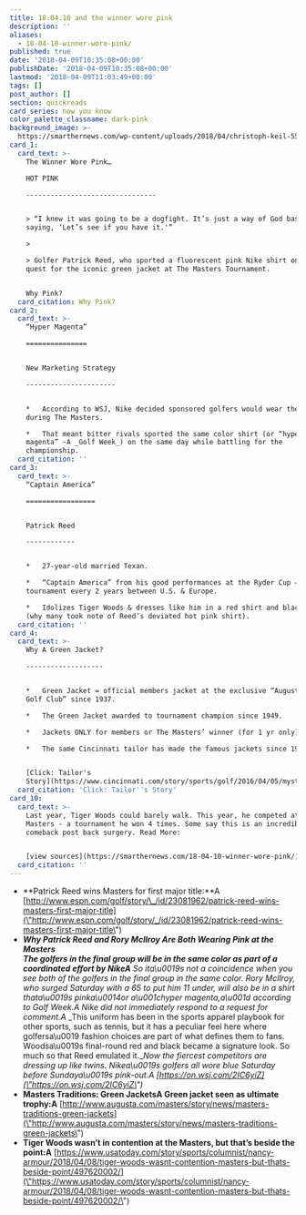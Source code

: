 ```yaml
---
title: 18.04.10 and the winner wore pink
description: ''
aliases:
  - 18-04-10-winner-wore-pink/
published: true
date: '2018-04-09T10:35:08+00:00'
publishDate: '2018-04-09T10:35:08+00:00'
lastmod: '2018-04-09T11:03:49+00:00'
tags: []
post_author: []
section: quickreads
card_series: now you know
color_palette_classname: dark-pink
background_image: >-
  https://smarthernews.com/wp-content/uploads/2018/04/christoph-keil-554064-unsplash-scaled.jpg
card_1:
  card_text: >-
    The Winner Wore Pink…  

    HOT PINK

    --------------------------------


    > “I knew it was going to be a dogfight. It’s just a way of God basically
    saying, ‘Let’s see if you have it.'”

    > 

    > Golfer Patrick Reed, who sported a fluorescent pink Nike shirt on his
    quest for the iconic green jacket at The Masters Tournament.


    Why Pink?
  card_citation: Why Pink?
card_2:
  card_text: >-
    “Hyper Magenta”

    ===============


    New Marketing Strategy

    ----------------------


    *   According to WSJ, Nike decided sponsored golfers would wear the same hue
    during The Masters.

    *   That meant bitter rivals sported the same color shirt (or “hyper
    magenta” -A _Golf Week_) on the same day while battling for the
    championship.
  card_citation: ''
card_3:
  card_text: >-
    “Captain America”

    =================


    Patrick Reed

    ------------


    *   27-year-old married Texan.

    *   “Captain America” from his good performances at the Ryder Cup – a golf
    tournament every 2 years between U.S. & Europe.

    *   Idolizes Tiger Woods & dresses like him in a red shirt and black pants
    (why many took note of Reed’s deviated hot pink shirt).
  card_citation: ''
card_4:
  card_text: >-
    Why A Green Jacket?

    -------------------


    *   Green Jacket = official members jacket at the exclusive “August National
    Golf Club” since 1937.

    *   The Green Jacket awarded to tournament champion since 1949.

    *   Jackets ONLY for members or The Masters’ winner (for 1 yr only).

    *   The same Cincinnati tailor has made the famous jackets since 1967.


    [Click: Tailor's
    Story](https://www.cincinnati.com/story/sports/golf/2016/04/05/mystery-exclusivity-masters-green-jacket/82665982/)
  card_citation: 'Click: Tailor''s Story'
card_10:
  card_text: >-
    Last year, Tiger Woods could barely walk. This year, he competed at The
    Masters - a tournament he won 4 times. Some say this is an incredible
    comeback post back surgery. Read More:


    [view sources](https://smarthernews.com/18-04-10-winner-wore-pink/)
  card_citation: ''
---
```

*   **Patrick Reed wins Masters for first major title:**A [http://www.espn.com/golf/story/\_/id/23081962/patrick-reed-wins-masters-first-major-title](\"http://www.espn.com/golf/story/_/id/23081962/patrick-reed-wins-masters-first-major-title\")
*   **_Why Patrick Reed and Rory McIlroy Are Both Wearing Pink at the Masters  
    The golfers in the final group will be in the same color as part of a coordinated effort by NikeA_** _So ita\\u0019s not a coincidence when you see both of the golfers in the final group in the same color. Rory McIlroy, who surged Saturday with a 65 to put him 11 under, will also be in a shirt thata\\u0019s pinka\\u0014or a\\u001chyper magenta,a\\u001d according to Golf Week.A_ _Nike did not immediately respond to a request for comment.A_ _This uniform has been in the sports apparel playbook for other sports, such as tennis, but it has a peculiar feel here where golfersa\\u0019 fashion choices are part of what defines them to fans. Woodsa\\u0019s final-round red and black became a signature look. So much so that Reed emulated it.__Now the fiercest competitors are dressing up like twins. Nikea\\u0019s golfers all wore blue Saturday before Sundaya\\u0019s pink-out.A [https://on.wsj.com/2IC6yiZ](\"https://on.wsj.com/2IC6yiZ\")_
*   **Masters Traditions: Green JacketsA Green jacket seen as ultimate trophy:A** [http://www.augusta.com/masters/story/news/masters-traditions-green-jackets](\"http://www.augusta.com/masters/story/news/masters-traditions-green-jackets\")
*   **Tiger Woods wasn’t in contention at the Masters, but that’s beside the point:A** [https://www.usatoday.com/story/sports/columnist/nancy-armour/2018/04/08/tiger-woods-wasnt-contention-masters-but-thats-beside-point/497620002/](\"https://www.usatoday.com/story/sports/columnist/nancy-armour/2018/04/08/tiger-woods-wasnt-contention-masters-but-thats-beside-point/497620002/\")